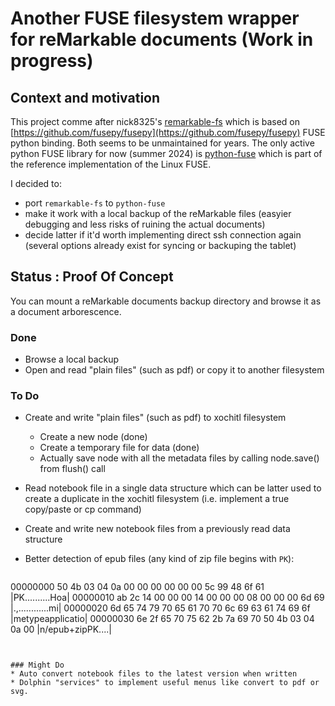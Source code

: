 # Another FUSE filesystem wrapper for reMarkable documents (Work in progress)

## Context and motivation

This project comme after nick8325's [remarkable-fs](https://github.com/nick8325/remarkable-fs) which is based on [https://github.com/fusepy/fusepy](https://github.com/fusepy/fusepy) FUSE python binding.
Both seems to be unmaintained for years. The only active python FUSE library for now (summer 2024) is [python-fuse](https://github.com/libfuse/python-fuse) which is part of the reference implementation of the Linux FUSE.

I decided to:

* port `remarkable-fs` to `python-fuse`
* make it work with a local backup of the reMarkable files (easyier debugging and less risks of ruining the actual documents)
* decide latter if it'd worth implementing direct ssh connection again (several options already exist for syncing or backuping the tablet)

## Status : Proof Of Concept

You can mount a reMarkable documents backup directory and browse it as a document arborescence.

### Done

* Browse a local backup
* Open and read "plain files" (such as pdf) or copy it to another filesystem


### To Do

* Create and write "plain files" (such as pdf) to xochitl filesystem
	- Create a new node (done)
	- Create a temporary file for data (done)
	- Actually save node with all the metadata files by calling node.save() from flush() call
* Read notebook file in a single data structure which can be latter used to create a duplicate in the xochitl filesystem (i.e. implement a true copy/paste or cp command)
* Create and write new notebook files from a previously read data structure
* Better detection of epub files (any kind of zip file begins with `PK`):

  ~~~
00000000  50 4b 03 04 0a 00 00 00  00 00 00 5c 99 48 6f 61  |PK.........\.Hoa|
00000010  ab 2c 14 00 00 00 14 00  00 00 08 00 00 00 6d 69  |.,............mi|
00000020  6d 65 74 79 70 65 61 70  70 6c 69 63 61 74 69 6f  |metypeapplicatio|
00000030  6e 2f 65 70 75 62 2b 7a  69 70 50 4b 03 04 0a 00  |n/epub+zipPK....|
  ~~~
  

### Might Do
* Auto convert notebook files to the latest version when written
* Dolphin "services" to implement useful menus like convert to pdf or svg.
